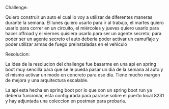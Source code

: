 Challenge: 

Quiero construir un auto el cual lo voy a utilizar de diferentes maneras durante la semana. El lunes quiero usarlo para ir al trabajo, el martes quiero usarlo para correr en un circuito, el miércoles y jueves quiero usarlo para hacer offroad y el viernes quisiera usarlo para ser un agente secreto; para poder ser un agente secreto el auto debería poder activar un camuflaje y poder utilizar armas de fuego preinstaladas en el vehiculo

Resolucion: 

La idea de la resolucion del challenge fue basarme en una api en spring boot muy sencilla para que se le pueda pasar un dia de la semana al auto y el mismo activar un modo en concreto para ese dia.
Tiene mucho margen de mejora y una arquitectura escalable. 

La api esta hecha en spring boot por lo que con un spring boot run ya deberia funcionar, esta configurada para pararse sobre el puerto local 8231 y hay adjuntada una coleccion en postman para probarla.
